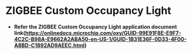 # ZIGBEE Custom Occupancy Light

-   **Refer the ZIGBEE Custom Occupancy Light application document link(https://onlinedocs.microchip.com/oxy/GUID-99E91F8E-E9F7-4C2C-B98A-E9662A2ABA50-en-US-1/GUID-1B31E36F-0D33-4F00-A8BD-C1892AD9AEEC.html)**